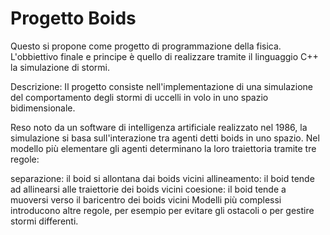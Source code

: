 # Progetto Boids
Questo si propone come progetto di programmazione della fisica.
L'obbiettivo finale e principe è quello di realizzare tramite il linguaggio C++ la simulazione di stormi.

Descrizione:
Il progetto consiste nell'implementazione di una simulazione del comportamento degli stormi di uccelli in volo in uno spazio bidimensionale.

Reso noto da un software di intelligenza artificiale realizzato nel 1986, la simulazione si basa sull'interazione tra agenti detti boids in uno spazio. Nel modello più elementare gli agenti determinano la loro traiettoria tramite tre regole:

separazione: il boid si allontana dai boids vicini
allineamento: il boid tende ad allinearsi alle traiettorie dei boids vicini
coesione: il boid tende a muoversi verso il baricentro dei boids vicini
Modelli più complessi introducono altre regole, per esempio per evitare gli ostacoli o per gestire stormi differenti.
